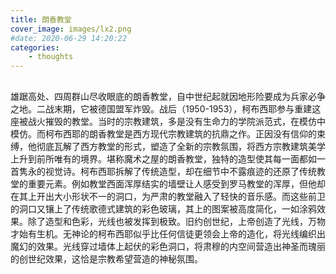 ```yaml
---
title: 朗香教堂
cover_image: images/lx2.png
#date: 2020-06-29 14:20:22
categories:
    - thoughts
---
```

## 
雄踞高处、四周群山尽收眼底的朗香教堂，自中世纪起就因地形险要成为兵家必争之地。二战末期，它被德国盟军炸毁。战后（1950-1953），柯布西耶参与重建这座被战火摧毁的教堂。当时的宗教建筑，多是没有生命力的学院派范式，在模仿中模仿。而柯布西耶的朗香教堂是西方现代宗教建筑的抗鼎之作。正因没有信仰的束缚，他彻底瓦解了西方教堂的形式，塑造了全新的宗教氛围，将西方宗教建筑美学上升到前所唯有的境界。堪称魔术之屋的朗香教堂，独特的造型使其每一面都如一首隽永的视觉诗。柯布西耶拆解了传统造型，却在细节中不露痕迹的还原了传统教堂的重要元素。例如教堂西面浑厚结实的墙壁让人感受到罗马教堂的浑厚，但他却在其上开出大小形状不一的洞口，为严肃的教堂融入了轻快的音乐感。而这些前卫的洞口又镶上了传统歌德式建筑的彩色玻璃，其上的图案被高度简化，一如涂鸦效果。除了造型和色彩，光线也被发挥到极致。旧约创世纪，上帝创造了光线，万物才始有生机。无神论的柯布西耶似乎比任何信徒更领会上帝的造化，将光线编织出魔幻的效果。光线穿过墙体上起伏的彩色洞口，将肃穆的内空间营造出神圣而瑰丽的创世纪效果，这恰是宗教希望营造的神秘氛围。
